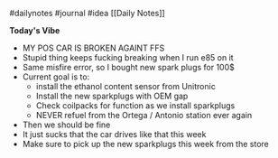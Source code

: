 #dailynotes #journal #idea
[[Daily Notes]]

**Today's Vibe**
- MY POS CAR IS BROKEN AGAINT FFS
- Stupid thing keeps fucking breaking when I run e85 on it
- Same misfire error, so I bought new spark plugs for 100$
- Current goal is to:
	- install the ethanol content sensor from Unitronic
	- Install the new sparkplugs with OEM gap
	- Check coilpacks for function as we install sparkplugs
	- NEVER refuel from the Ortega / Antonio station ever again
- Then we should be fine
- It just sucks that the car drives like that this week
- Make sure to pick up the new sparkplugs this week from the store 